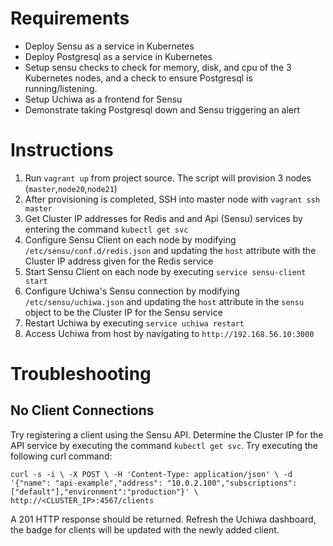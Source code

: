 # Requirements

- Deploy Sensu as a service in Kubernetes
- Deploy Postgresql as a service in Kubernetes
- Setup sensu checks to check for memory, disk, and cpu of the 3 Kubernetes nodes, and a check to ensure Postgresql is running/listening.
- Setup Uchiwa as a frontend for Sensu
- Demonstrate taking Postgresql down and Sensu triggering an alert

# Instructions

1. Run `vagrant up` from project source.  The script will provision 3 nodes (`master`,`node20`,`node21`)
2. After provisioning is completed, SSH into master node with `vagrant ssh master`
3. Get Cluster IP addresses for Redis and and Api (Sensu) services by entering the command `kubectl get svc`
4. Configure Sensu Client on each node by modifying `/etc/sensu/conf.d/redis.json` and updating the `host` attribute with the Cluster IP address given for the Redis service
5. Start Sensu Client on each node by executing `service sensu-client start`
6. Configure Uchiwa's Sensu connection by modifying `/etc/sensu/uchiwa.json` and updating the `host` attribute in the `sensu` object to be the Cluster IP for the Sensu service
7. Restart Uchiwa by executing `service uchiwa restart` 
8. Access Uchiwa from host by navigating to `http://192.168.56.10:3000`

# Troubleshooting

## No Client Connections

Try registering a client using the Sensu API.  Determine the Cluster IP for the API service by executing the command `kubectl get svc`.  Try executing the following curl command:

`
curl -s -i \
-X POST \
-H 'Content-Type: application/json' \
-d '{"name": "api-example","address": "10.0.2.100","subscriptions":["default"],"environment":"production"}' \
http://<CLUSTER_IP>:4567/clients
`

A 201 HTTP response should be returned.  Refresh the Uchiwa dashboard, the badge for clients will be updated with the newly added client.